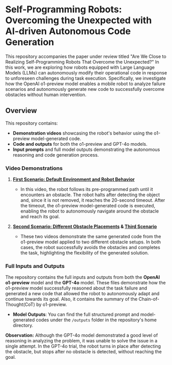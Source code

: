 
# Self-Programming Robots: Overcoming the Unexpected with AI-driven Autonomous Code Generation

This repository accompanies the paper under review titled "Are We Close to Realizing Self-Programming Robots That Overcome the Unexpected?" In this work, we are exploring how robots equipped with Large Language Models (LLMs) can autonomously modify their operational code in response to unforeseen challenges during task execution. Specifically, we investigate how the OpenAI o1-preview model enables a mobile robot to analyze failure scenarios and autonomously generate new code to successfully overcome obstacles without human intervention.

## Overview

This repository contains:

- **Demonstration videos** showcasing the robot's behavior using the o1-preview model-generated code.
- **Code and outputs** for both the o1-preview and GPT-4o models.
- **Input prompts** and full model outputs demonstrating the autonomous reasoning and code generation process.

### Video Demonstrations

1. **[First Scenario: Default Environment and Robot Behavior](https://youtu.be/hwbhQHJ-iIg)**
   - In this video, the robot follows its pre-programmed path until it encounters an obstacle. The robot halts after detecting the object and, since it is not removed, it reaches the 20-second timeout. After the timeout, the o1-preview model-generated code is executed, enabling the robot to autonomously navigate around the obstacle and reach its goal.

2. **[Second Scenario: Different Obstacle Placements](https://youtu.be/57eOCXrZY-0) & [Third Scenario](https://youtu.be/-Dj_W1FMp8s)**
   - These two videos demonstrate the same generated code from the o1-preview model applied to two different obstacle setups. In both cases, the robot successfully avoids the obstacles and completes the task, highlighting the flexibility of the generated solution.

### Full Inputs and Outputs

The repository contains the full inputs and outputs from both the **OpenAI o1-preview** model and the **GPT-4o** model. These files demonstrate how the o1-preview model successfully reasoned about the task failure and generated a new code that allowed the robot to autonomously adapt and continue towards its goal. Also, it contains the summary of the Chain-of-Thought(CoT) by o1-preview. 

- **Model Outputs**: You can find the full structured prompt and model-generated codes under the `/outputs` folder in the repository's home directory.

**Observation:** Although the GPT-4o model demonstrated a good level of reasoning in analyzing the problem, it was unable to solve the issue in a single attempt. In the GPT-4o trial, the robot turns in place after detecting the obstacle, but stops after no obstacle is detected, without reaching the goal.


